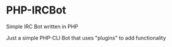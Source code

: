 # PHP-IRCBot
Simple IRC Bot written in PHP

Just a simple PHP-CLI Bot that uses "plugins" to add functionality
